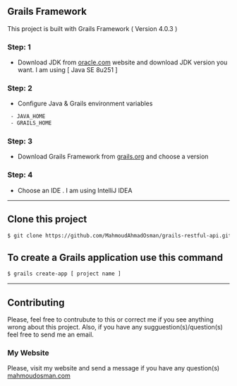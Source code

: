 ## Grails Framework
This project is built with Grails Framework ( Version 4.0.3 )
  ### Step: 1
 - Download JDK from [oracle.com](https://www.oracle.com/java/technologies/javase-downloads.html#javasejdk) website and download JDK version you want. I am using [ Java SE 8u251 ]

### Step: 2 
 - Configure Java & Grails environment variables

 ```bash
  - JAVA_HOME
  - GRAILS_HOME

```

### Step: 3 

- Download Grails Framework from [grails.org](https://grails.org/index.html) and choose a version 



### Step: 4

- Choose an IDE . I am using IntelliJ IDEA 

__________________________________________________________________________________________________


## Clone this project

```bash
$ git clone https://github.com/MahmoudAhmadOsman/grails-restful-api.git
```

## To create a Grails application use this command

```bash
$ grails create-app [ project name ]
```



__________________________________________________________________________________________________

## Contributing
Please, feel free to contrubute to this or correct me if you see anything wrong about this project. Also, if you have any sugguestion(s)/question(s) feel free to send me an email. 



### My Website

 Please, visit my website and send a message if you have any question(s)
[mahmoudosman.com](https://www.mahmoudosman.com)
